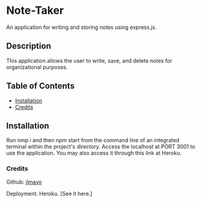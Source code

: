 # Note-Taker
An application for writing and storing notes using express.js.

## Description
This application allows the user to write, save, and delete notes for organizational purposes.

## Table of Contents
* [Installation](#installation)
* [Credits](#credits)

## Installation

Run nmp i and then npm start from the command line of an integrated terminal within the project's directory. Access the localhost at PORT 3001 to use the application. You may also access it through this link at Heroku.

### Credits

Github: [jlmayo](https://github.com/jlmayo/ReadMe-Generator)

Deployment: Heroku. [See it here.]

